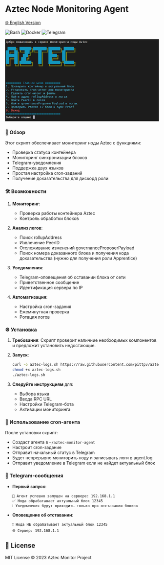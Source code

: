 # Aztec Node Monitoring Agent

[🌐 English Version](https://github.com/pittpv/aztec-monitoring-script/blob/main/en/ "English version of description")

![Bash](https://img.shields.io/badge/Bash-5.2-blue)
![Docker](https://img.shields.io/badge/Docker-20.10+-blue)
![Telegram](https://img.shields.io/badge/Telegram-API-blue)

![Первый экран](https://raw.githubusercontent.com/pittpv/aztec-monitoring-script/main/other/img-ru-2025-05-25-05-45-23.png)

### 📌 Обзор

Этот скрипт обеспечивает  мониторинг ноды Aztec с функциями:

- Проверка статуса контейнера
- Мониторинг синхронизации блоков
- Telegram-уведомления
- Поддержка двух языков
- Простая настройка cron-заданий
- Получение доказательства для дискорд роли

### 🛠 Возможности

1. **Мониторинг**:
   - Проверка работы контейнера Aztec
   - Контроль обработки блоков

2. **Анализ логов**:
   - Поиск rollupAddress
   - Извлечение PeerID
   - Отслеживание изменений governanceProposerPayload
   - Поиск номера доказанного блока и получения кода доказательства (нужно для получения роли Apprentice)

3. **Уведомления**:
   - Telegram-оповещения об оставании блока от сети
   - Приветственное сообщение
   - Идентификация сервера по IP

4. **Автоматизация**:
   - Настройка cron-задания
   - Ежеминутная проверка
   - Ротация логов

### ⚙️ Установка

1. **Требования**:
   Скрипт проверит наличиие необходимых компонентов и предложит установить недостающие.

2. **Запуск**:
   ```bash
   curl -o aztec-logs.sh https://raw.githubusercontent.com/pittpv/aztec-monitoring-script/main/aztec-logs.sh  
   chmod +x aztec-logs.sh 
   ./aztec-logs.sh 
   ```

3. **Следуйте инструкциям** для:
   - Выбора языка
   - Ввода RPC URL
   - Настройки Telegram-бота
   - Активации мониторинга

### 🚀 Использование cron-агента 

После установки скрипт:

- Создаст агента в `~/aztec-monitor-agent`
- Настроит cron-задание
- Отправит начальный статус в Telegram
- Будет непрерывно мониторить ноду и записывать логи в agent.log
- Отправит уведомление в Telegram если не найдет актуальный блок

### 📝 Telegram-сообщения

- **Первый запуск**:
  ```
  🤖 Агент успешно запущен на сервере: 192.168.1.1
  ✅ Нода обрабатывает актуальный блок 12345
  ℹ️ Уведомления будут приходить только при отставании блоков
  ```

- **Оповещение об отставании**:
  ```
  ❗ Нода НЕ обрабатывает актуальный блок 12345
  🌐 Сервер: 192.168.1.1
  ```

## 📜 License

MIT License © 2023 Aztec Monitor Project